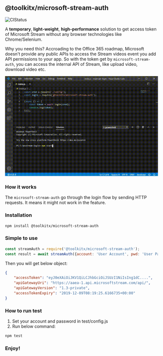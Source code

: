 ## @toolkitx/microsoft-stream-auth

![CIStatus](https://github.com/toolkitx/microsoft-stream-auth/workflows/Node%20CI/badge.svg)

A **temporary**, **light-weight**, **high-performance** solution to get access token of Microsoft Stream without any browser technologies like Chrome/Selenium.

Why you need this? Accroading to the Office 365 roadmap, Microsoft doesn't provide any public APIs to access the Stream videos event you add API permissions to your app. So with the token get by `microsoft-stream-auth`, you can access the internal API of Stream, like upload video, download video etc.

![Demo](demo.gif)

### How it works

The `microsoft-stream-auth` go through the login flow by sending HTTP requests. It means it might not work in the feature.

### Installation

```bash
npm install @toolkitx/microsoft-stream-auth
```

### Simple to use

```javascript
const streamAuth = require('@toolkitx/microsoft-stream-auth');
const result = await streamAuth({account: 'User Account', pwd: 'User Password'});
```

Then you will get below object:

```json
{
    "accessToken": "eyJ0eXAiOiJKV1QiLCJhbGciOiJSUzI1NiIsIng1dC....",
    "apiGatewayUri": "https://aaea-1.api.microsoftstream.com/api/",
    "apiGatewayVersion": "1.3-private",
    "accessTokenExpiry": "2019-12-09T08:19:25.6166735+00:00"
}
```

### How to run test

1. Set your account and password in test/config.js
2. Run below command:
```bash
npm test
```

### Enjoy!
